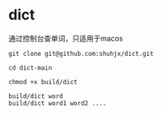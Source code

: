 # dict
通过控制台查单词，只适用于macos

```
git clone git@github.com:shuhjx/dict.git

cd dict-main

chmod +x build/dict

build/dict word
build/dict word1 word2 ....

```
